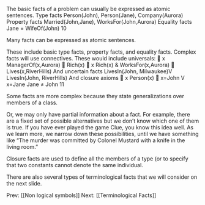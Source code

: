 ﻿The basic facts of a problem can usually be expressed as atomic sentences.
Type facts
Person(John), Person(Jane), Company(Aurora)
Property facts
Married(John,Jane), WorksFor(John,Aurora)
Equality facts
Jane = WifeOf(John)
10

Many facts can be expressed as atomic sentences.

These include basic type facts, property facts, and equality facts.
Complex facts will use connectives.
These would include universals:
 x ManagerOf(x,Aurora)  Rich(x)
 x Rich(x) & WorksFor(x,Aurora)  Lives(x,RiverHills) 
And uncertain facts
LivesIn(John, Milwaukee)V LivesIn(John, RiverHills)
And closure axioms
 x Person(x)  x=John V x=Jane
Jane ≠ John
11

Some facts are more complex because they state generalizations over members of a class.

Or, we may only have partial information about a fact. For example, there are a fixed set of possible alternatives but we don’t know which one of them is true.  If you have ever played the game Clue, you know this idea well.  As we learn more, we narrow down these possibilities, until we have something like “The murder was committed by Colonel Mustard with a knife in the living room.”

Closure facts are used to define all the members of a type (or to specify that two constants cannot denote the same individual.

There are also several types of terminological facts that we will consider on the next slide.

Prev: [[Non logical symbols]]
Next: [[Terminological Facts]]